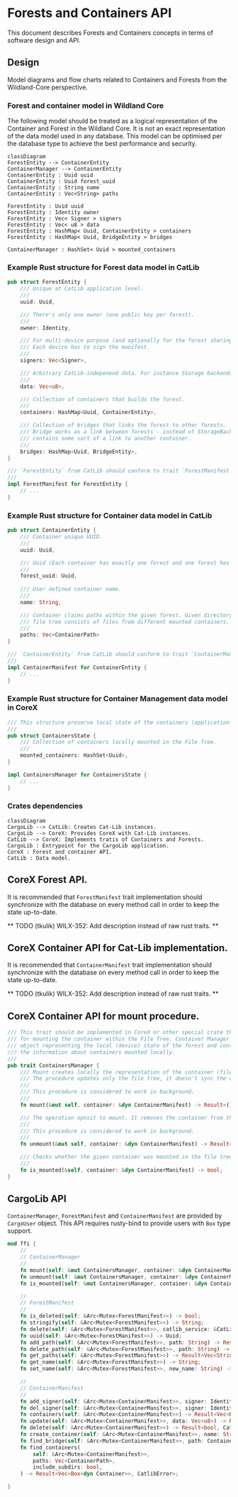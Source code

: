 # Forests and Containers API
This document describes Forests and Containers concepts in terms of software design and API.


## Design
Model diagrams and flow charts related to Containers and Forests from the Wildland-Core perspective.


### Forest and container model in Wildland Core
The following model should be treated as a logical representation of the Container and Forest in the Wildland Core. It is not an exact representation of the data model used in any database. This model can be optimised per the database type to achieve the best performance and security.

```mermaid
classDiagram
ForestEntity --> ContainerEntity
ContainerManager --> ContainerEntity
ContainerEntity : Uuid uuid
ContainerEntity : Uuid forest_uuid
ContainerEntity : String name
ContainerEntity : Vec<String> paths

ForestEntity : Uuid uuid
ForestEntity : Identity owner
ForestEntity : Vec< Signer > signers
ForestEntity : Vec< u8 > data
ForestEntity : HashMap< Uuid, ContainerEntity > containers
ForestEntity : HashMap< Uuid, BridgeEntity > bridges

ContainerManager : HashSet< Uuid > mounted_containers
```


### Example Rust structure for Forest data model in CatLib
```rust
pub struct ForestEntity {
    /// Unique at CatLib application level.
    /// 
    uuid: Uuid,

    /// There's only one owner (one public key per forest).
    /// 
    owner: Identity,

    /// For multi-device purpose (and optionally for the forest sharing mechanism).
    /// Each device has to sign the manifest.
    /// 
    signers: Vec<Signer>,

    /// Arbitrary CatLib-indepenend data. For instance Storage backends (serialized to json) etc.
    /// 
    data: Vec<u8>,

    /// Collection of containers that builds the forest.
    /// 
    containers: HashMap<Uuid, ContainerEntity>,

    /// Collection of bridges that links the forest to other forests.
    /// Bridge works as a link between forests - instead of StorageBackend
    /// contains some sort of a link to another container.
    /// 
    bridges: HashMap<Uuid, BridgeEntity>,
}

/// `ForestEntity` from CatLib should conform to trait `ForestManifest` from CoreX.
/// 
impl ForestManifest for ForestEntity { 
    // ...
}
```


### Example Rust structure for Container data model in CatLib
```rust
pub struct ContainerEntity { 
    /// Container unique UUID.
    /// 
    uuid: Uuid,

    /// Uuid (Each container has exactly one forest and one forest has many containers).
    /// 
    forest_uuid: Uuid,
    
    /// User defined container name.
    /// 
    name: String,

    /// Container claims paths within the given forest. Given directory in a
    /// file tree consists of files from different mounted containers.
    /// 
    paths: Vec<ContainerPath>
}

/// `ContainerEntity` from CatLib should conform to trait `ContainerManifest` from CoreX.
/// 
impl ContainerManifest for ContainerEntity { 
    // ...
}
```


### Example Rust structure for Container Management data model in CoreX
```rust
/// This structure preserve local state of the containers (application-wise).
/// 
pub struct ContainersState {
    /// Collection of containers locally mounted in the File Tree.
    /// 
    mounted_containers: HashSet<Uuid>,
}

impl ContainersManager for ContainersState {
    // ...
}
```


### Crates dependencies
```mermaid
classDiagram
CargoLib --> CatLib: Creates Cat-Lib instances.
CargoLib --> CoreX: Provides CoreX with Cat-Lib instances.
CatLib --> CoreX: Implements tratis of Containers and Forests.
CargoLib : Entrypoint for the CargoLib application.
CoreX : Forest and container API.
CatLib : Data model.
```


## CoreX Forest API.
It is recommended that `ForestManifest` trait implementation should synchronize with the database on every method call in order to keep the state up-to-date.

** TODO (tkulik) WILX-352: Add description instead of raw rust traits. **

## CoreX Container API for Cat-Lib implementation.
It is recommended that `ContainerManifest` trait implementation should synchronize with the database on every method call in order to keep the state up-to-date.

** TODO (tkulik) WILX-352: Add description instead of raw rust traits. **


## CoreX Container API for mount procedure.
```rust
/// This trait should be implemented in CoreX or other special crate that is responsible
/// for mounting the container within the File Tree. Container Manager is an API for the
/// object representing the local (device) state of the forest and containers. It keeps
/// the information about containers mounted locally.
/// 
pub trait ContainersManager {
    /// Mount creates locally the representation of the container (files/directories structures).
    /// The procedure updates only the file tree, it doesn't sync the container data itself.
    ///
    /// This procedure is considered to work in background.
    /// 
    fn mount(&mut self, container: &dyn ContainerManifest) -> Result<(), ContainerManagerError>;

    /// The operation oposit to mount. It removes the container from the file tree representation.
    /// 
    /// This procedure is considered to work in background.
    /// 
    fn unmount(&mut self, container: &dyn ContainerManifest) -> Result<(), ContainerManagerError>;

    /// Checks whether the given container was mounted in the file tree.
    /// 
    fn is_mounted(&self, container: &dyn ContainerManifest) -> bool;
}
```


## CargoLib API
`ContainerManager`, `ForestManifest` and `ContainerManifest` are provided by `CargoUser` object. This API requires rusty-bind to provide users with `Box` type support.

```rust
mod ffi {
    //
    // ContainerManager
    //
    fn mount(self: &mut ContainersManager, container: &dyn ContainerManifest) -> Result<(), ContainerMountError>;
    fn unmount(self: &mut ContainersManager, container: &dyn ContainerManifest) -> Result<(), ContainerUnmountError>;
    fn is_mounted(self: &mut ContainersManager, container: &dyn ContainerManifest) -> bool;

    //
    // ForestManifest
    //
    fn is_deleted(self: &Arc<Mutex<ForestManifest>>) -> bool;
    fn stringify(self: &Arc<Mutex<ForestManifest>>) -> String;
    fn delete(self: &Arc<Mutex<ForestManifest>>, catlib_service: &CatLibService) -> Result<(), CatlibError>;
    fn uuid(self: &Arc<Mutex<ForestManifest>>) -> Uuid;
    fn add_path(self: &Arc<Mutex<ForestManifest>>, path: String) -> Result<bool, CatlibError>;
    fn delete_path(self: &Arc<Mutex<ForestManifest>>, path: String) -> Result<bool, CatlibError>;
    fn get_paths(self: &Arc<Mutex<ForestManifest>>) -> Result<Vec<String>, CatlibError>;
    fn get_name(self: &Arc<Mutex<ForestManifest>>) -> String;
    fn set_name(self: &Arc<Mutex<ForestManifest>>, new_name: String) -> Result<(), ContainerError>;

    //
    // ContainerManifest
    //
    fn add_signer(self: &Arc<Mutex<ContainerManifest>>, signer: Identity) -> Result<bool, CatlibError>;
    fn del_signer(self: &Arc<Mutex<ContainerManifest>>, signer: Identity) -> Result<bool, CatlibError>;
    fn containers(self: &Arc<Mutex<ContainerManifest>>) -> Result<Vec<Box<dyn Container>>, CatlibError>;
    fn update(self: &Arc<Mutex<ContainerManifest>>, data: Vec<u8>) -> Result<&mut dyn Forest, CatlibError>;
    fn delete(self: &Arc<Mutex<ContainerManifest>>) -> Result<bool, CatlibError>;
    fn create_container(self: &Arc<Mutex<ContainerManifest>>, name: String) -> Result<Box<dyn Container>, CatlibError>;
    fn find_bridge(self: &Arc<Mutex<ContainerManifest>>, path: ContainerPath) -> Result<Box<dyn Bridge>, CatlibError>;
    fn find_containers(
        self: &Arc<Mutex<ContainerManifest>>,
        paths: Vec<ContainerPath>,
        include_subdirs: bool,
    ) -> Result<Vec<Box<dyn Container>>, CatlibError>;

}
```
